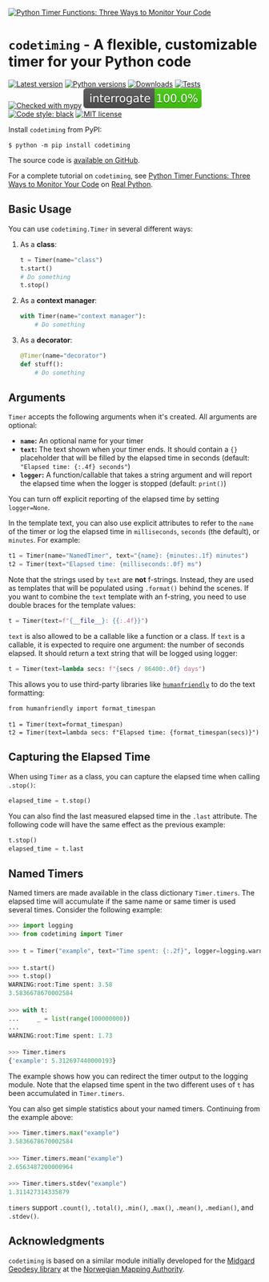 [![Python Timer Functions: Three Ways to Monitor Your Code](https://files.realpython.com/media/Three-Ways-to-Time-Your-Code_Watermarked.8d561fcc7a35.jpg)](https://realpython.com/python-timer)

# `codetiming` - A flexible, customizable timer for your Python code

[![Latest version](https://img.shields.io/pypi/v/codetiming)](https://pypi.org/project/codetiming/)
[![Python versions](https://img.shields.io/pypi/pyversions/codetiming)](https://pypi.org/project/codetiming/)
[![Downloads](https://img.shields.io/pypi/dd/codetiming)](https://pypi.org/project/codetiming/)
[![Tests](https://img.shields.io/github/workflow/status/realpython/codetiming/unit_tests?label=tests)](https://github.com/realpython/codetiming/actions)
[![Checked with mypy](http://www.mypy-lang.org/static/mypy_badge.svg)](http://mypy-lang.org/)
[![Interrogate DocStrings](https://github.com/realpython/codetiming/blob/master/interrogate_badge.svg)](https://interrogate.readthedocs.io/)
[![Code style: black](https://img.shields.io/badge/code%20style-black-000000.svg)](https://github.com/psf/black)
[![MIT license](https://img.shields.io/pypi/l/codetiming)](https://mit-license.org/)

Install `codetiming` from PyPI:

```
$ python -m pip install codetiming
```

The source code is [available on GitHub](https://github.com/realpython/codetiming).

For a complete tutorial on `codetiming`, see [Python Timer Functions: Three Ways to Monitor Your Code](https://realpython.com/python-timer) on [Real Python](https://realpython.com/).

## Basic Usage

You can use `codetiming.Timer` in several different ways:

1. As a **class**:

    ```python
    t = Timer(name="class")
    t.start()
    # Do something
    t.stop()
    ```

2. As a **context manager**:

    ```python
    with Timer(name="context manager"):
        # Do something
    ```

3. As a **decorator**:

    ```python
    @Timer(name="decorator")
    def stuff():
        # Do something
    ```


## Arguments

`Timer` accepts the following arguments when it's created. All arguments are optional:

- **`name`:** An optional name for your timer
- **`text`:** The text shown when your timer ends. It should contain a `{}` placeholder that will be filled by the elapsed time in seconds (default: `"Elapsed time: {:.4f} seconds"`)
- **`logger`:** A function/callable that takes a string argument and will report the elapsed time when the logger is stopped (default: `print()`)

You can turn off explicit reporting of the elapsed time by setting `logger=None`.

In the template text, you can also use explicit attributes to refer to the `name` of the timer or log the elapsed time in `milliseconds`, `seconds` (the default), or `minutes`. For example:

```python
t1 = Timer(name="NamedTimer", text="{name}: {minutes:.1f} minutes")
t2 = Timer(text="Elapsed time: {milliseconds:.0f} ms")
```

Note that the strings used by `text` are **not** f-strings. Instead, they are used as templates that will be populated using `.format()` behind the scenes. If you want to combine the `text` template with an f-string, you need to use double braces for the template values:

```python
t = Timer(text=f"{__file__}: {{:.4f}}")
```

`text` is also allowed to be a callable like a function or a class. If `text` is a callable, it is expected to require one argument: the number of seconds elapsed. It should return a text string that will be logged using logger:

```python
t = Timer(text=lambda secs: f"{secs / 86400:.0f} days")
```

This allows you to use third-party libraries like [`humanfriendly`](https://pypi.org/project/humanfriendly/) to do the text formatting:

```
from humanfriendly import format_timespan

t1 = Timer(text=format_timespan)
t2 = Timer(text=lambda secs: f"Elapsed time: {format_timespan(secs)}")
```



## Capturing the Elapsed Time

When using `Timer` as a class, you can capture the elapsed time when calling `.stop()`:

```python
elapsed_time = t.stop()
```

You can also find the last measured elapsed time in the `.last` attribute. The following code will have the same effect as the previous example:

```python
t.stop()
elapsed_time = t.last
```


## Named Timers

Named timers are made available in the class dictionary `Timer.timers`. The elapsed time will accumulate if the same name or same timer is used several times. Consider the following example:

```python
>>> import logging
>>> from codetiming import Timer

>>> t = Timer("example", text="Time spent: {:.2f}", logger=logging.warning)

>>> t.start()
>>> t.stop()
WARNING:root:Time spent: 3.58
3.5836678670002584

>>> with t:
...     _ = list(range(100000000))
... 
WARNING:root:Time spent: 1.73

>>> Timer.timers
{'example': 5.312697440000193}
```

The example shows how you can redirect the timer output to the logging module. Note that the elapsed time spent in the two different uses of `t` has been accumulated in `Timer.timers`.

You can also get simple statistics about your named timers. Continuing from the example above:

```python
>>> Timer.timers.max("example")
3.5836678670002584

>>> Timer.timers.mean("example")
2.6563487200000964

>>> Timer.timers.stdev("example")
1.311427314335879
```

`timers` support `.count()`, `.total()`, `.min()`, `.max()`, `.mean()`, `.median()`, and `.stdev()`.


## Acknowledgments

`codetiming` is based on a similar module initially developed for the [Midgard Geodesy library](https://kartverket.github.io/midgard/) at the [Norwegian Mapping Authority](https://www.kartverket.no/en/).